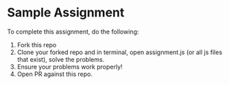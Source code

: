 # Sample Assignment


To complete this assignment, do the following:

1. Fork this repo
2. Clone your forked repo and in terminal, open assignment.js (or all js files that exist), solve the problems.
3. Ensure your problems work properly!
4. Open PR against this repo.
